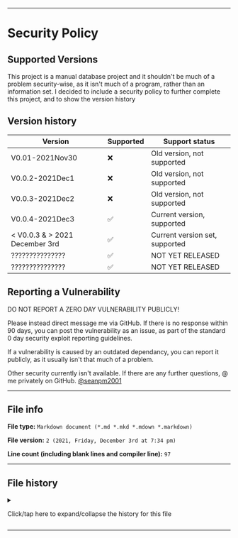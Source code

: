 
***

# Security Policy

## Supported Versions

This project is a manual database project and it shouldn't be much of a problem security-wise, as it isn't much of a program, rather than an information set. I decided to include a security policy to further complete this project, and to show the version history

## Version history

| Version | Supported          | Support status |
| ------- | ------------------ |-----------------|
| V0.01-2021Nov30   | :x: | Old version, not supported |
| V0.0.2-2021Dec1   | :x: | Old version, not supported |
| V0.0.3-2021Dec2   | :x: | Old version, not supported |
| V0.0.4-2021Dec3    | :white_check_mark: | Current version, supported |
| < V0.0.3 & > 2021 December 3rd   | :white_check_mark:                | Current version set, supported |
| ???????????????    | :white_check_mark: | NOT YET RELEASED |
| ???????????????    | :white_check_mark: | NOT YET RELEASED |

## Reporting a Vulnerability

DO NOT REPORT A ZERO DAY VULNERABILITY PUBLICLY!

Please instead direct message me via GitHub. If there is no response within 90 days, you can post the vulnerability as an issue, as part of the standard 0 day security exploit reporting guidelines.

If a vulnerability is caused by an outdated dependancy, you can report it publicly, as it usually isn't that much of a problem.

Other security currently isn't available. If there are any further questions, @ me privately on GitHub. [@seanpm2001](https://github.com/seanpm2001/)

***

## File info

**File type:** `Markdown document (*.md *.mkd *.mdown *.markdown)`

**File version:** `2 (2021, Friday, December 3rd at 7:34 pm)`

**Line count (including blank lines and compiler line):** `97`

***

## File history

<details><summary><p>Click/tap here to expand/collapse the history for this file</p></summary>

**Version 1 (2021, Thursday, Decemnber 2nd at 5:22 pm)**

> Changes:

> * Started the file

> * Added the supported versions section

> * Added the version history section (accounting for the first 3 versions)

> * Added the reporting a vulnerability section

> * Added the file info section

> * Added the file history section

> * No other changes in version 1

**Version 2 (2021, Friday, December 3rd at 7:36 pm)**

> Changes:

> * Updated the version history section

> * Added the file info section

> * Added the file history section

> * No other changes in version 2

**Version 3 (Coming soon)**

> Changes:

> * Coming soon

> * No other changes in version 3

**Version 4 (Coming soon)**

> Changes:

> * Coming soon

> * No other changes in version 4

</details>

***
